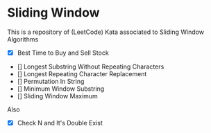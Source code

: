 # Sliding Window

This is a repository of (LeetCode) Kata associated to Sliding Window Algorithms

- [x] Best Time to Buy and Sell Stock
- [] Longest Substring Without Repeating Characters
- [] Longest Repeating Character Replacement
- [] Permutation In String
- [] Minimum Window Substring
- [] Sliding Window Maximum

Also

- [x] Check N and It's Double Exist
